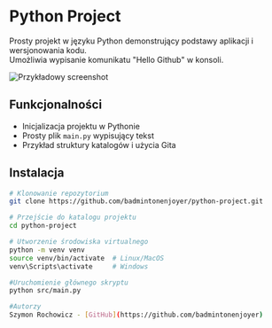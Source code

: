 # Python Project

Prosty projekt w języku Python demonstrujący podstawy aplikacji i wersjonowania kodu.  
Umożliwia wypisanie komunikatu "Hello Github" w konsoli.

![Przykładowy screenshot](X:\Git_1\python-project\screenshot.png)

## Funkcjonalności

- Inicjalizacja projektu w Pythonie
- Prosty plik `main.py` wypisujący tekst
- Przykład struktury katalogów i użycia Gita

## Instalacja

```bash
# Klonowanie repozytorium
git clone https://github.com/badmintonenjoyer/python-project.git

# Przejście do katalogu projektu
cd python-project

# Utworzenie środowiska virtualnego
python -m venv venv
source venv/bin/activate  # Linux/MacOS
venv\Scripts\activate     # Windows

#Uruchomienie głównego skryptu 
python src/main.py

#Autorzy
Szymon Rochowicz - [GitHub](https://github.com/badmintonenjoyer)
